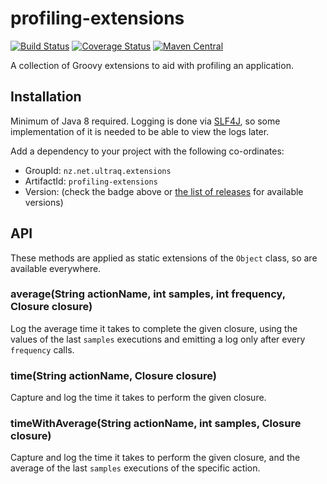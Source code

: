 
profiling-extensions
====================

[![Build Status](https://travis-ci.com/ultraq/profiling-extensions.svg)](https://travis-ci.com/ultraq/profiling-extensions)
[![Coverage Status](https://coveralls.io/repos/github/ultraq/profiling-extensions/badge.svg?branch=master)](https://coveralls.io/github/ultraq/profiling-extensions?branch=master)
[![Maven Central](https://img.shields.io/maven-central/v/nz.net.ultraq.extensions/profiling-extensions.svg?maxAge=3600)](http://search.maven.org/#search|ga|1|g%3A%22nz.net.ultraq.extensions%22%20AND%20a%3A%22profiling-extensions%22)

A collection of Groovy extensions to aid with profiling an application.


Installation
------------

Minimum of Java 8 required.  Logging is done via [SLF4J](http://www.slf4j.org/),
so some implementation of it is needed to be able to view the logs later.

Add a dependency to your project with the following co-ordinates:

 - GroupId: `nz.net.ultraq.extensions`
 - ArtifactId: `profiling-extensions`
 - Version: (check the badge above or [the list of releases](https://github.com/ultraq/profiling-extensions/releases)
   for available versions)


API
---

These methods are applied as static extensions of the `Object` class, so are
available everywhere.

### average(String actionName, int samples, int frequency, Closure closure)

Log the average time it takes to complete the given closure, using the values of
the last `samples` executions and emitting a log only after every `frequency`
calls.

### time(String actionName, Closure closure)

Capture and log the time it takes to perform the given closure.

### timeWithAverage(String actionName, int samples, Closure closure)

Capture and log the time it takes to perform the given closure, and the average
of the last `samples` executions of the specific action.
